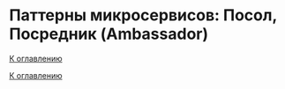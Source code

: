 # Паттерны микросервисов: Посол, Посредник (Ambassador)

<!--

-->

[К оглавлению](../../README.md)



[К оглавлению](../../README.md)

